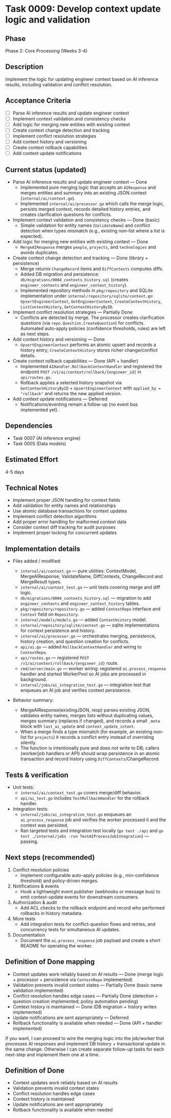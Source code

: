 # Task 0009: Develop context update logic and validation

## Phase
Phase 2: Core Processing (Weeks 3-4)

## Description
Implement the logic for updating engineer context based on AI inference results, including validation and conflict resolution.

## Acceptance Criteria
- [ ] Parse AI inference results and update engineer context
- [ ] Implement context validation and consistency checks
- [ ] Add logic for merging new entities with existing context
- [ ] Create context change detection and tracking
- [ ] Implement conflict resolution strategies
- [ ] Add context history and versioning
- [ ] Create context rollback capabilities
- [ ] Add context update notifications

## Current status (updated)
- Parse AI inference results and update engineer context — Done
	- Implemented pure merging logic that accepts an `AIResponse` and merges entities and summary into an existing JSON context (`internal/ai/context.go`).
	- Implemented `internal/ai/processor.go` which calls the merge logic, persists merged context, records detailed history entries, and creates clarification questions for conflicts.
- Implement context validation and consistency checks — Done (basic)
	- Simple validation for entity names (`ValidateName`) and conflict detection when types mismatch (e.g., existing non-list where a list is expected).
- Add logic for merging new entities with existing context — Done
	- `MergeAIResponse` merges `people`, `projects`, and `technologies` and avoids duplicates.
- Create context change detection and tracking — Done (library + persistence)
	- Merge returns `ChangeRecord` items and `DiffContexts` computes diffs.
	- Added DB migration and persistence: `db/migrations/0004_contexts_history.sql` (creates `engineer_contexts` and `engineer_context_history`).
	- Implemented repository methods in `pkg/repository` and SQLite implementation under `internal/repository/sqlite/context.go`: `UpsertEngineerContext`, `GetEngineerContext`, `CreateContextHistory`, `ListContextHistory`, `GetContextHistoryByID`.
- Implement conflict resolution strategies — Partially Done
	- Conflicts are detected by merge. The processor creates clarification questions (via `repo.Question.CreateQuestion`) for conflicts. Automated auto-apply policies (confidence thresholds, rules) are left as next steps.
- Add context history and versioning — Done
	- `UpsertEngineerContext` performs an atomic upsert and records a history entry; `CreateContextHistory` stores richer change/conflict details.
- Create context rollback capabilities — Done (API + handler)
	- Implemented `AIHandler.RollbackContextHandler` and registered the endpoint `POST /v1/ai/context/rollback/{engineer_id}` in `api/routes.go`.
	- Rollback applies a selected history snapshot via `GetContextHistoryByID` + `UpsertEngineerContext` with `applied_by = "rollback"` and returns the new applied version.
- Add context update notifications — Deferred
	- Notifications/eventing remain a follow-up (no event bus implemented yet).

## Dependencies
- Task 0007 (AI inference engine)
- Task 0005 (Data models)

## Estimated Effort
4-5 days

## Technical Notes
- Implement proper JSON handling for context fields
- Add validation for entity names and relationships
- Use atomic database transactions for context updates
- Implement conflict detection algorithms
- Add proper error handling for malformed context data
- Consider context diff tracking for audit purposes
- Implement proper locking for concurrent updates

## Implementation details
- Files added / modified:
	- `internal/ai/context.go` — pure utilities: ContextModel, MergeAIResponse, ValidateName, DiffContexts, ChangeRecord and MergeResult types.
	- `internal/ai/context_test.go` — unit tests covering merge and diff logic.
	- `db/migrations/0004_contexts_history.sql` — migration to add `engineer_contexts` and `engineer_context_history` tables.
	- `pkg/repository/repository.go` — added `ContextRepo` interface and `Context` field on `Repository`.
	- `internal/models/models.go` — added `ContextHistory` model.
	- `internal/repository/sqlite/context.go` — sqlite implementations for context persistence and history.
	- `internal/ai/processor.go` — orchestrates merging, persistence, history creation, and question creation for conflicts.
	- `api/ai.go` — added `RollbackContextHandler` and wiring to `ContextRepo`.
	- `api/routes.go` — registered `POST /v1/ai/context/rollback/{engineer_id}` route.
	- `cmd/server/main.go` — worker wiring: registered `ai.process_response` handler and started WorkerPool so AI jobs are processed in background.
	- `internal/jobs/ai_integration_test.go` — integration test that enqueues an AI job and verifies context persistence.

- Behavior summary:
	- MergeAIResponse(existingJSON, resp) parses existing JSON, validates entity names, merges lists without duplicating values, merges summary (replaces if changed), and records a small `_meta` block with `last_ai_update` and `context_update_intent`.
	- When a merge finds a type mismatch (for example, an existing non-list for `projects`) it records a conflict entry instead of overriding silently.
	- The function is intentionally pure and does not write to DB; callers (worker/job handlers or API) should wrap persistence in an atomic transaction and record history using `DiffContexts`/ChangeRecord.

## Tests & verification
- Unit tests:
	- `internal/ai/context_test.go` covers merge/diff behavior.
	- `api/ai_test.go` includes `TestRollbackHandler` for the rollback handler.
- Integration tests:
	- `internal/jobs/ai_integration_test.go` enqueues an `ai.process_response` job and verifies the worker processed it and the context was persisted.
	- Ran targeted tests and integration test locally (`go test ./api` and `go test ./internal/jobs -run TestAIProcessJobIntegration`) — passing.

## Next steps (recommended)
1. Conflict resolution policies
	- Implement configurable auto-apply policies (e.g., min-confidence threshold) and policy-driven merges.
2. Notifications & events
	- Hook a lightweight event publisher (webhooks or message bus) to emit context-update events for downstream consumers.
3. Authorization & audit
	- Add ACL checks to the rollback endpoint and record who performed rollbacks in history metadata.
4. More tests
	- Add integration tests for conflict-question flows and retries, and concurrency tests for simultaneous AI updates.
5. Documentation
	- Document the `ai.process_response` job payload and create a short README for operating the worker.

## Definition of Done mapping
- Context updates work reliably based on AI results — Done (merge logic + processor + persistence via `ContextRepo` implemented)
- Validation prevents invalid context states — Partially Done (basic name validation implemented)
- Conflict resolution handles edge cases — Partially Done (detection + question creation implemented; policy automation pending)
- Context history is maintained — Done (DB migration + history writes implemented)
- Update notifications are sent appropriately — Deferred
- Rollback functionality is available when needed — Done (API + handler implemented)

If you want, I can proceed to wire the merging logic into the job/worker that processes AI responses and implement DB history + transactional update in the same change. Otherwise I can create separate follow-up tasks for each next-step and implement them one at a time.

## Definition of Done
- Context updates work reliably based on AI results
- Validation prevents invalid context states
- Conflict resolution handles edge cases
- Context history is maintained
- Update notifications are sent appropriately
- Rollback functionality is available when needed
